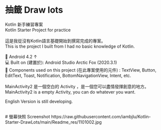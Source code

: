 # 抽籤 Draw lots
Kotlin 新手練習專案<br>
Kotlin Starter Project for practice
<br><br>
這是我從沒有Kotlin語言基礎開始到撰寫完成的專案。<br>
This is the project I built from I had no basic knowledge of Kotlin.
<br><br>
📱 Android 4.2 ↑<br>
💻 Built on (建置於): Android Studio Arctic Fox (2020.3.1) <br>
🔧 Components used on this project (在此專案使用的元件) : TextView, Button, EditText, Toast, Notification, BottomNavigationView, Intent, etc.<br>
<br>
MainActivity2 是一個空白的 Activity ，是一個您可以盡情發揮創意的地方。<br>
MainActivity2 is a empty Activity, you can do whatever you want.

English Version is still developing.

<br>
# 螢幕快照 Screenshot
<img>https://raw.githubusercontent.com/iambjlu/Kotlin-Starter-DrawLots/main/Readme_res/1101002.jpg</img><br>


